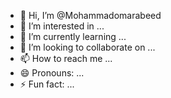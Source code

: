 - 👋 Hi, I’m @Mohammadomarabeed
- 👀 I’m interested in ...
- 🌱 I’m currently learning ...
- 💞️ I’m looking to collaborate on ...
- 📫 How to reach me ...
- 😄 Pronouns: ...
- ⚡ Fun fact: ...

<!---
Mohammadomarabeed/Mohammadomarabeed is a ✨ special ✨ repository because its `README.md` (this file) appears on your GitHub profile.
You can click the Preview link to take a look at your changes.
--->
